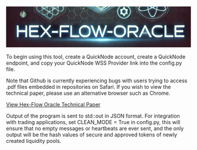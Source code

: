 ![Alt text](images/cover-art.png)

To begin using this tool, create a QuickNode account, create a QuickNode endpoint, and copy your QuickNode WSS Provider link into the config.py file.

Note that Github is currently experiencing bugs with users trying to access .pdf files embedded in repositories on Safari. If you wish to view the technical paper, please use an alternative browser such as Chrome.

[View Hex-Flow Oracle Technical Paper](docs/hex-flow-oracle-technical-paper.pdf)

Output of the program is sent to std::out in JSON format. For integration with trading applications, set CLEAN_MODE = True in config.py, this will ensure that no empty messages or heartbeats are ever sent, and the only output will be the hash values of secure and approved tokens of newly created liquidity pools.
